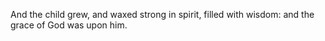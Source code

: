 And the child grew, and waxed strong in spirit, filled with wisdom: and the grace of God was upon him.
